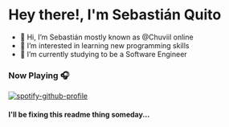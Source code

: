 # Hey there!, I'm Sebastián Quito
- 👋 Hi, I’m Sebastián mostly known as @Chuviil online
- 👀 I’m interested in learning new programming skills
- 🌱 I’m currently studying to be a Software Engineer

### Now Playing 🎧
[![spotify-github-profile](https://spotify-github-profile.vercel.app/api/view?uid=6sm0ovnnyxuy59os0h3ji2vng&cover_image=true&theme=natemoo-re&bar_color=53b14f&bar_color_cover=false)](https://github.com/kittinan/spotify-github-profile)

#### I'll be fixing this readme thing someday...
